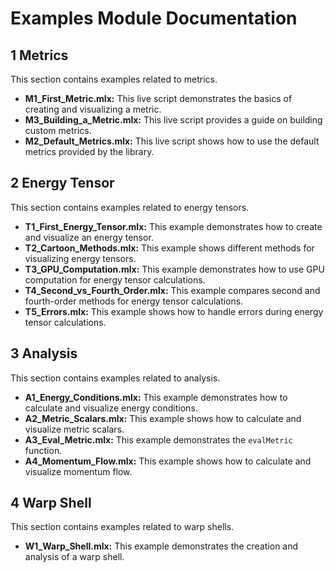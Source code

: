 
# Examples Module Documentation


## 1 Metrics

This section contains examples related to metrics.

* **M1_First_Metric.mlx:** This live script demonstrates the basics of creating and visualizing a metric.
* **M3_Building_a_Metric.mlx:** This live script provides a guide on building custom metrics.
* **M2_Default_Metrics.mlx:** This live script shows how to use the default metrics provided by the library.

## 2 Energy Tensor

This section contains examples related to energy tensors.

* **T1_First_Energy_Tensor.mlx:** This example demonstrates how to create and visualize an energy tensor.
* **T2_Cartoon_Methods.mlx:** This example shows different methods for visualizing energy tensors.
* **T3_GPU_Computation.mlx:** This example demonstrates how to use GPU computation for energy tensor calculations.
* **T4_Second_vs_Fourth_Order.mlx:** This example compares second and fourth-order methods for energy tensor calculations.
* **T5_Errors.mlx:** This example shows how to handle errors during energy tensor calculations.

## 3 Analysis

This section contains examples related to analysis.

* **A1_Energy_Conditions.mlx:** This example demonstrates how to calculate and visualize energy conditions.
* **A2_Metric_Scalars.mlx:** This example shows how to calculate and visualize metric scalars.
* **A3_Eval_Metric.mlx:** This example demonstrates the `evalMetric` function.
* **A4_Momentum_Flow.mlx:** This example shows how to calculate and visualize momentum flow.

## 4 Warp Shell

This section contains examples related to warp shells.

* **W1_Warp_Shell.mlx:** This example demonstrates the creation and analysis of a warp shell.

